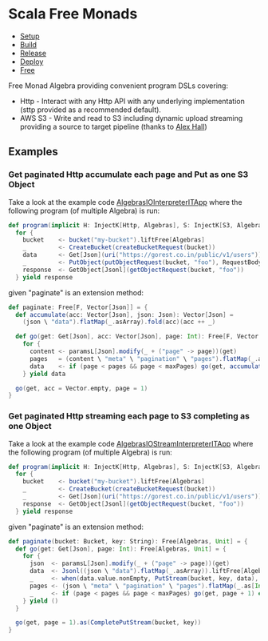 # Scala Free Monads

- [Setup](docs/setup.md)
- [Build](docs/build.md)
- [Release](docs/release.md)
- [Deploy](docs/deploy.md)
- [Free](docs/free.md)

Free Monad Algebra providing convenient program DSLs covering:

- Http - Interact with any Http API with any underlying implementation (sttp provided as a recommended default).
- AWS S3 - Write and read to S3 including dynamic upload streaming providing a source to target pipeline (thanks to [Alex Hall](https://github.com/alexmojaki/s3-stream-upload))

## Examples

### Get paginated Http accumulate each page and Put as one S3 Object

Take a look at the example code [AlgebrasIOInterpreterITApp](src/it/scala/tech/backwards/algebra/interpreter/AlgebrasIOInterpreterITApp.scala) where the following program (of multiple Algebra) is run:

```scala
def program(implicit H: InjectK[Http, Algebras], S: InjectK[S3, Algebras]): Free[Algebras, Jsonl] =
  for {
    bucket    <- bucket("my-bucket").liftFree[Algebras]
    _         <- CreateBucket(createBucketRequest(bucket))
    data      <- Get[Json](uri("https://gorest.co.in/public/v1/users")).paginate
    _         <- PutObject(putObjectRequest(bucket, "foo"), RequestBody.fromString(data.map(_.noSpaces).mkString("\n")))
    response  <- GetObject[Jsonl](getObjectRequest(bucket, "foo"))
  } yield response
```
given "paginate" is an extension method:
```scala
def paginate: Free[F, Vector[Json]] = {
  def accumulate(acc: Vector[Json], json: Json): Vector[Json] =
    (json \ "data").flatMap(_.asArray).fold(acc)(acc ++ _)

  def go(get: Get[Json], acc: Vector[Json], page: Int): Free[F, Vector[Json]] =
    for {
      content <- paramsL[Json].modify(_ + ("page" -> page))(get)
      pages   = (content \ "meta" \ "pagination" \ "pages").flatMap(_.as[Int].toOption).getOrElse(0)
      data    <- if (page < pages && page < maxPages) go(get, accumulate(acc, content), page + 1) else Free.pure[F, Vector[Json]](accumulate(acc, content))
    } yield data

  go(get, acc = Vector.empty, page = 1)
}
```

### Get paginated Http streaming each page to S3 completing as one Object

Take a look at the example code [AlgebrasIOStreamInterpreterITApp](src/it/scala/tech/backwards/algebra/interpreter/AlgebrasIOStreamInterpreterITApp.scala) where the following program (of multiple Algebra) is run:

```scala
def program(implicit H: InjectK[Http, Algebras], S: InjectK[S3, Algebras]): Free[Algebras, Jsonl] =
  for {
    bucket    <- bucket("my-bucket").liftFree[Algebras]
    _         <- CreateBucket(createBucketRequest(bucket))
    _         <- Get[Json](uri("https://gorest.co.in/public/v1/users")).paginate(bucket, "foo")
    response  <- GetObject[Jsonl](getObjectRequest(bucket, "foo"))
  } yield response
```
given "paginate" is an extension method:
```scala
def paginate(bucket: Bucket, key: String): Free[Algebras, Unit] = {
  def go(get: Get[Json], page: Int): Free[Algebras, Unit] = {
    for {
      json  <- paramsL[Json].modify(_ + ("page" -> page))(get)
      data  <- Jsonl((json \ "data").flatMap(_.asArray)).liftFree[Algebras]
      _     <- when(data.value.nonEmpty, PutStream(bucket, key, data), unit[Algebras])
      pages <- (json \ "meta" \ "pagination" \ "pages").flatMap(_.as[Int].toOption).getOrElse(0).liftFree[Algebras]
      _     <- if (page < pages && page < maxPages) go(get, page + 1) else unit[Algebras]
    } yield ()
  }

  go(get, page = 1).as(CompletePutStream(bucket, key))
}
```